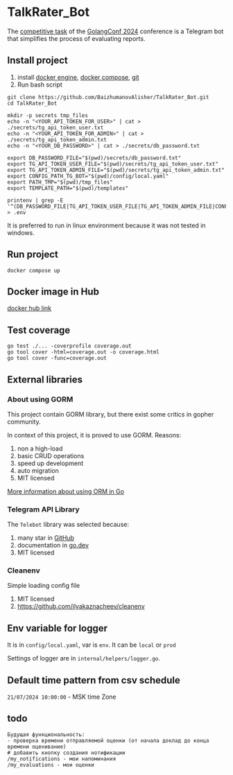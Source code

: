 # TalkRater_Bot
The [competitive task](https://www.notion.so/Telegram-835fdb2333be43efae71edd41362792f) 
of the [GolangConf 2024](https://cfp.golangconf.ru/) 
conference is a Telegram bot that simplifies the process of evaluating reports.

## Install project
1) install [docker engine](https://docs.docker.com/engine/install/), [docker compose](https://docs.docker.com/compose/install/), [git](https://git-scm.com/book/en/v2/Getting-Started-Installing-Git)
2) Run bash script
```shell
git clone https://github.com/BaizhumanovAlisher/TalkRater_Bot.git
cd TalkRater_Bot

mkdir -p secrets tmp_files
echo -n "<YOUR_API_TOKEN_FOR_USER>" | cat > ./secrets/tg_api_token_user.txt
echo -n "<YOUR_API_TOKEN_FOR_ADMIN>" | cat > ./secrets/tg_api_token_admin.txt
echo -n "<YOUR_DB_PASSWORD>" | cat > ./secrets/db_password.txt

export DB_PASSWORD_FILE="$(pwd)/secrets/db_password.txt"
export TG_API_TOKEN_USER_FILE="$(pwd)/secrets/tg_api_token_user.txt"
export TG_API_TOKEN_ADMIN_FILE="$(pwd)/secrets/tg_api_token_admin.txt"
export CONFIG_PATH_TG_BOT="$(pwd)/config/local.yaml"
export PATH_TMP="$(pwd)/tmp_files"
export TEMPLATE_PATH="$(pwd)/templates"

printenv | grep -E '^(DB_PASSWORD_FILE|TG_API_TOKEN_USER_FILE|TG_API_TOKEN_ADMIN_FILE|CONFIG_PATH_TG_BOT|PATH_TMP|TEMPLATE_PATH)=' > .env
```

It is preferred to run in linux environment because it was not tested in windows.

## Run project
```shell
docker compose up
```

## Docker image in Hub
[docker hub link](https://hub.docker.com/repository/docker/baizhumanov0alisher/talk_rater_bot)

## Test coverage
```shell
go test ./... -coverprofile coverage.out
go tool cover -html=coverage.out -o coverage.html
go tool cover -func=coverage.out
```

## External libraries

### About using GORM
This project contain GORM library, but there exist some critics in gopher community.

In context of this project, it is proved to use GORM. Reasons:

1) non a high-load
2) basic CRUD operations
3) speed up development
4) auto migration
5) MIT licensed

[More information about using ORM in Go](https://youtu.be/MBfjQBDZqt8?si=I80cyqQxswjJCNg1)

### Telegram API Library
The `Telebot` library was selected because:
1) many star in [GitHub](https://github.com/tucnak/telebot)
2) documentation in [go.dev](https://pkg.go.dev/gopkg.in/telebot.v3)
3) MIT licensed

### Cleanenv
Simple loading config file
1) MIT licensed
2) https://github.com/ilyakaznacheev/cleanenv

## Env variable for logger
It is in `config/local.yaml`, var is `env`.
It can be `local` or `prod`

Settings of logger are in `internal/helpers/logger.go`.

## Default time pattern from csv schedule
`21/07/2024 10:00:00` - MSK time Zone

## todo
```
Будущая функциональность:
- проверка времени отправляемой оценки (от начала доклад до конца времени оценивание)
# добавить кнопку создания нотификации
/my_notifications - мои напоминания
/my_evaluations - мои оценки
```